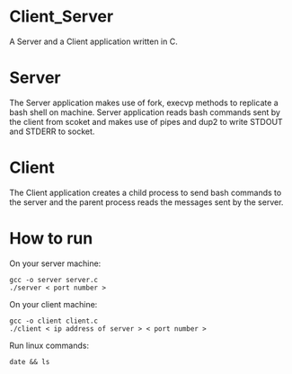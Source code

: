 # Client_Server
A Server and a Client application written in C.
# Server
The Server application makes use of fork, execvp methods to replicate a bash shell on machine.
Server application reads bash commands sent by the client from scoket and makes use of pipes and dup2 to write STDOUT and STDERR to socket.
# Client
The Client application creates a child process to send bash commands to the server and the parent process reads the messages sent by the server.

# How to run
On your server machine:
```
gcc -o server server.c
./server < port number > 
```
On your client machine:
```
gcc -o client client.c
./client < ip address of server > < port number >
```
Run linux commands:
```
date && ls
```



